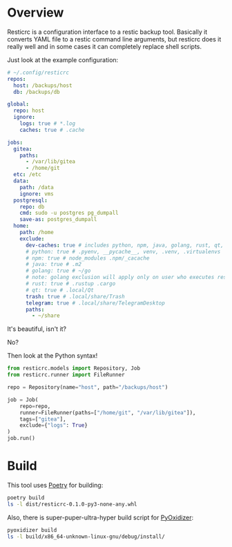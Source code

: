# Overview
Resticrc is a configuration interface to a restic backup tool.
Basically it converts YAML file to a restic command line arguments,
but resticrc does it really well and in some cases it can completely replace shell scripts.

Just look at the example configuration:
```yaml
# ~/.config/resticrc
repos: 
  host: /backups/host
  db: /backups/db

global:
  repo: host
  ignore:
    logs: true # *.log
    caches: true # .cache

jobs:
  gitea:
    paths:
      - /var/lib/gitea
      - /home/git
  etc: /etc
  data:
    path: /data
    ignore: vms
  postgresql:
    repo: db
    cmd: sudo -u postgres pg_dumpall
    save-as: postgres_dumpall
  home:
    path: /home
    exclude:
      dev-caches: true # includes python, npm, java, golang, rust, qt, and more
      # python: true # .pyenv, __pycache__, venv, .venv, .virtualenvs
      # npm: true # node_modules .npm/_cacache
      # java: true # .m2
      # golang: true # ~/go
      # note: golang exclusion will apply only on user who executes resticrc!
      # rust: true # .rustup .cargo
      # qt: true # .local/Qt
      trash: true # .local/share/Trash
      telegram: true # .local/share/TelegramDesktop
      paths:
        - ~/share
```
It's beautiful, isn't it?

No?

Then look at the Python syntax!
```python
from resticrc.models import Repository, Job
from resticrc.runner import FileRunner

repo = Repository(name="host", path="/backups/host")

job = Job(
    repo=repo,
    runner=FileRunner(paths=["/home/git", "/var/lib/gitea"]),
    tags=["gitea"],
    exclude={"logs": True}
)
job.run()
```

# Build

This tool uses [Poetry](https://python-poetry.org) for building:
```bash
poetry build
ls -l dist/resticrc-0.1.0-py3-none-any.whl
```
Also, there is super-puper-ultra-hyper build script for [PyOxidizer](https://github.com/indygreg/PyOxidizer):
```bash
pyoxidizer build
ls -l build/x86_64-unknown-linux-gnu/debug/install/
```

